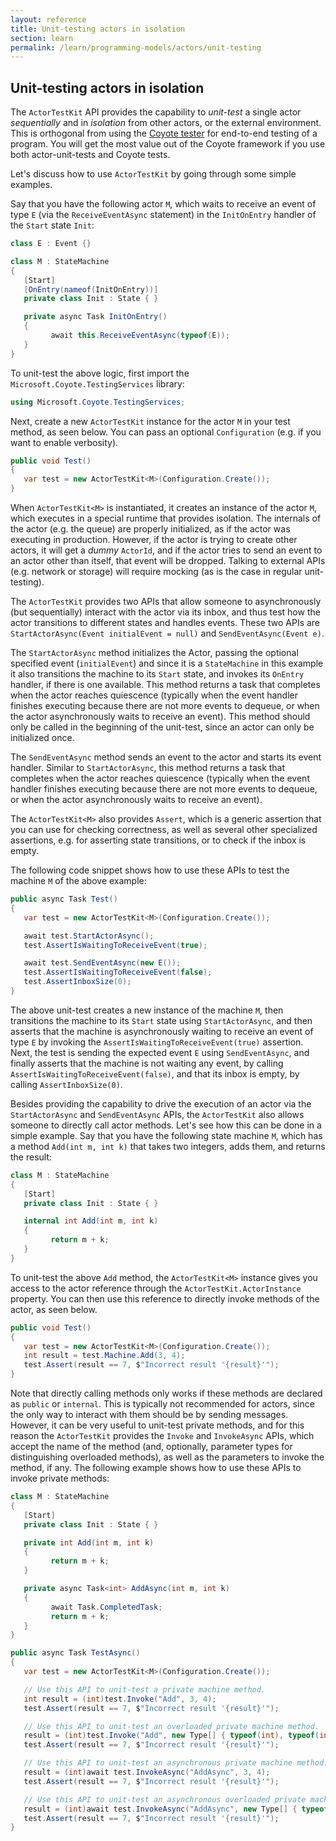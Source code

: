 ```yaml
---
layout: reference
title: Unit-testing actors in isolation
section: learn
permalink: /learn/programming-models/actors/unit-testing
---
```


## Unit-testing actors in isolation

The `ActorTestKit` API provides the capability to _unit-test_ a single actor _sequentially_ and in
_isolation_ from other actors, or the external environment. This is orthogonal from using the
[Coyote tester](../tools/testing) for end-to-end testing of a program. You will get the most
value out of the Coyote framework if you use both actor-unit-tests and Coyote tests.

Let's discuss how to use `ActorTestKit` by going through some simple examples.

Say that you have the following actor `M`, which waits to receive an event of type `E` (via the
`ReceiveEventAsync` statement) in the `InitOnEntry` handler of the `Start` state `Init`:

```c#
class E : Event {}

class M : StateMachine
{
   [Start]
   [OnEntry(nameof(InitOnEntry))]
   private class Init : State { }

   private async Task InitOnEntry()
   {
         await this.ReceiveEventAsync(typeof(E));
   }
}
```

To unit-test the above logic, first import the `Microsoft.Coyote.TestingServices` library:

```c#
using Microsoft.Coyote.TestingServices;
```

Next, create a new `ActorTestKit` instance for the actor `M` in your test method, as seen below. You
can pass an optional `Configuration` (e.g. if you want to enable verbosity).

```c#
public void Test()
{
   var test = new ActorTestKit<M>(Configuration.Create());
}
```

When `ActorTestKit<M>` is instantiated, it creates an instance of the actor `M`, which executes in a
special runtime that provides isolation. The internals of the actor (e.g. the queue) are properly
initialized, as if the actor was executing in production. However, if the actor is trying to create
other actors, it will get a _dummy_ `ActorId`, and if the actor tries to send an event to an actor
other than itself, that event will be dropped. Talking to external APIs (e.g. network or storage)
will require mocking (as is the case in regular unit-testing).

The `ActorTestKit` provides two APIs that allow someone to asynchronously (but sequentially)
interact with the actor via its inbox, and thus test how the actor transitions to different states
and handles events. These two APIs are `StartActorAsync(Event initialEvent = null)` and
`SendEventAsync(Event e)`.

The `StartActorAsync` method initializes the Actor, passing the optional specified event
(`initialEvent`) and since it is a `StateMachine` in this example it also transitions the machine to
its `Start` state, and invokes its `OnEntry` handler, if there is one available. This method returns
a task that completes when the actor reaches quiescence (typically when the event handler finishes
executing because there are not more events to dequeue, or when the actor asynchronously waits to
receive an event). This method should only be called in the beginning of the unit-test, since an
actor can only be initialized once.

The `SendEventAsync` method sends an event to the actor and starts its event handler. Similar to
`StartActorAsync`, this method returns a task that completes when the actor reaches quiescence
(typically when the event handler finishes executing because there are not more events to dequeue,
or when the actor asynchronously waits to receive an event).

The `ActorTestKit<M>` also provides `Assert`, which is a generic assertion that you can use for
checking correctness, as well as several other specialized assertions, e.g. for asserting state
transitions, or to check if the inbox is empty.

The following code snippet shows how to use these APIs to test the machine `M` of the above example:

```c#
public async Task Test()
{
   var test = new ActorTestKit<M>(Configuration.Create());

   await test.StartActorAsync();
   test.AssertIsWaitingToReceiveEvent(true);

   await test.SendEventAsync(new E());
   test.AssertIsWaitingToReceiveEvent(false);
   test.AssertInboxSize(0);
}
```

The above unit-test creates a new instance of the machine `M`, then transitions the machine to its
`Start` state using `StartActorAsync`, and then asserts that the machine is asynchronously waiting
to receive an event of type `E` by invoking the `AssertIsWaitingToReceiveEvent(true)` assertion.
Next, the test is sending the expected event `E` using `SendEventAsync`, and finally asserts that
the machine is not waiting any event, by calling `AssertIsWaitingToReceiveEvent(false)`, and that
its inbox is empty, by calling `AssertInboxSize(0)`.

Besides providing the capability to drive the execution of an actor via the `StartActorAsync` and
`SendEventAsync` APIs, the `ActorTestKit` also allows someone to directly call actor methods. Let's
see how this can be done in a simple example. Say that you have the following state machine `M`,
which has a method `Add(int m, int k)` that takes two integers, adds them, and returns the result:

```c#
class M : StateMachine
{
   [Start]
   private class Init : State { }

   internal int Add(int m, int k)
   {
         return m + k;
   }
}
```

To unit-test the above `Add` method, the `ActorTestKit<M>` instance gives you access to the actor
reference through the `ActorTestKit.ActorInstance` property. You can then use this reference to
directly invoke methods of the actor, as seen below.

```c#
public void Test()
{
   var test = new ActorTestKit<M>(Configuration.Create());
   int result = test.Machine.Add(3, 4);
   test.Assert(result == 7, $"Incorrect result '{result}'");
}
```

Note that directly calling methods only works if these methods are declared as `public` or
`internal`. This is typically not recommended for actors, since the only way to interact with them
should be by sending messages. However, it can be very useful to unit-test private methods, and for
this reason the `ActorTestKit` provides the `Invoke` and `InvokeAsync` APIs, which accept the name
of the method (and, optionally, parameter types for distinguishing overloaded methods), as well as
the parameters to invoke the method, if any. The following example shows how to use these APIs to
invoke private methods:

```c#
class M : StateMachine
{
   [Start]
   private class Init : State { }

   private int Add(int m, int k)
   {
         return m + k;
   }

   private async Task<int> AddAsync(int m, int k)
   {
         await Task.CompletedTask;
         return m + k;
   }
}

public async Task TestAsync()
{
   var test = new ActorTestKit<M>(Configuration.Create());

   // Use this API to unit-test a private machine method.
   int result = (int)test.Invoke("Add", 3, 4);
   test.Assert(result == 7, $"Incorrect result '{result}'");

   // Use this API to unit-test an overloaded private machine method.
   result = (int)test.Invoke("Add", new Type[] { typeof(int), typeof(int) }, 3, 4);
   test.Assert(result == 7, $"Incorrect result '{result}'");

   // Use this API to unit-test an asynchronous private machine method.
   result = (int)await test.InvokeAsync("AddAsync", 3, 4);
   test.Assert(result == 7, $"Incorrect result '{result}'");

   // Use this API to unit-test an asynchronous overloaded private machine method.
   result = (int)await test.InvokeAsync("AddAsync", new Type[] { typeof(int), typeof(int) }, 3, 4);
   test.Assert(result == 7, $"Incorrect result '{result}'");
}
```
